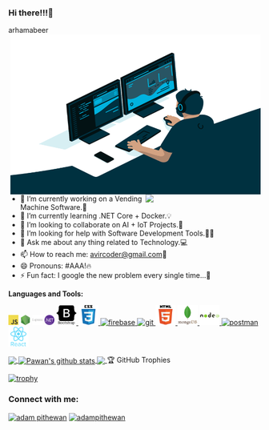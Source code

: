 ### Hi there!!!👋

<!-- 
**arhamabeer/arhamabeer** is a ✨ _special_ ✨ repository because its `README.md` (this file) appears on your GitHub profile.
 -->arhamabeer
  <img align="right" alt="GIF" src="https://github.com/arhamabeer/arhamabeer/blob/master/code.gif?raw=true" width="500" height="320" />
 <img align='right' src="https://media.giphy.com/media/M9gbBd9nbDrOTu1Mqx/giphy.gif" width="230">

- 🔭 I’m currently working on a Vending Machine Software.🎰
- 🌱 I’m currently learning .NET Core + Docker.💡
- 👯 I’m looking to collaborate on AI + IoT Projects.🤖
- 🤔 I’m looking for help with Software Development Tools.👨‍💻
- 💬 Ask me about any thing related to Technology.💻
- 📫 How to reach me: avircoder@gmail.com📧
- 😄 Pronouns: #AAA!🔥
- ⚡ Fun fact: I google the new problem every single time...🤣

**Languages and Tools:**

<code><img height="20" src="https://raw.githubusercontent.com/github/explore/80688e429a7d4ef2fca1e82350fe8e3517d3494d/topics/javascript/javascript.png"></code>
<code><img height="20" src="https://raw.githubusercontent.com/github/explore/80688e429a7d4ef2fca1e82350fe8e3517d3494d/topics/nodejs/nodejs.png"></code>
<code><img height="20" src="https://raw.githubusercontent.com/github/explore/80688e429a7d4ef2fca1e82350fe8e3517d3494d/topics/express/express.png"></code>
<code><img height="20" src="https://raw.githubusercontent.com/github/explore/93d8a67084f94b2a444e510199a6e7622e5b09a3/topics/dotnet/dotnet.png"></code>
 <a href="https://getbootstrap.com" target="_blank"> <img src="https://raw.githubusercontent.com/devicons/devicon/master/icons/bootstrap/bootstrap-plain-wordmark.svg" alt="bootstrap" width="40" height="40"/> </a>
 <a href="https://www.w3schools.com/css/" target="_blank"> <img src="https://raw.githubusercontent.com/devicons/devicon/master/icons/css3/css3-original-wordmark.svg" alt="css3" width="40" height="40"/> </a>
 <a href="https://firebase.google.com/" target="_blank"> <img src="https://www.vectorlogo.zone/logos/firebase/firebase-icon.svg" alt="firebase" width="40" height="40"/> </a>
 <a href="https://git-scm.com/" target="_blank"> <img src="https://www.vectorlogo.zone/logos/git-scm/git-scm-icon.svg" alt="git" width="40" height="40"/> </a> 
 <a href="https://www.w3.org/html/" target="_blank"> <img src="https://raw.githubusercontent.com/devicons/devicon/master/icons/html5/html5-original-wordmark.svg" alt="html5" width="40" height="40"/> </a> 
 <a href="https://www.mongodb.com/" target="_blank"> <img src="https://raw.githubusercontent.com/devicons/devicon/master/icons/mongodb/mongodb-original-wordmark.svg" alt="mongodb" width="40" height="40"/> </a>
 <a href="https://nodejs.org" target="_blank"> <img src="https://raw.githubusercontent.com/devicons/devicon/master/icons/nodejs/nodejs-original-wordmark.svg" alt="nodejs" width="40" height="40"/> </a> 
 <a href="https://postman.com" target="_blank"> <img src="https://www.vectorlogo.zone/logos/getpostman/getpostman-icon.svg" alt="postman" width="40" height="40"/> </a> 
 <a href="https://reactjs.org/" target="_blank"> <img src="https://raw.githubusercontent.com/devicons/devicon/master/icons/react/react-original-wordmark.svg" alt="react" width="40" height="40"/> </a> 

<a href="https://github.com/arhamabeer">
  <img align="center" src="https://github-readme-stats.vercel.app/api/top-langs/?username=arhamabeer&theme=monokai&hide=php,css,&size_weight=0.2&count_weight=0&langs_count=8&layout=donut" />
</a>
<a href="https://github.com/arhamabeer">
 <img align="center" src="https://github-readme-stats.vercel.app/api?username=arhamabeer&show_icons=true&theme=monokai&line_height=27" alt="Pawan's github stats"/>
</a>
<a href="https://github.com/arhamabeer">
  <img align="center" src="https://github-readme-stats.vercel.app/api/wakatime?username=Mahtab12381&layout=compact&theme=monokai" />
</a
 
## 🏆 GitHub Trophies
[![trophy](https://github-profile-trophy.vercel.app/?username=arhamabeer&theme=nord&column=7)](https://github.com/ryo-ma/github-profile-trophy)

<div align="center">
 
 <h3 align="left">Connect with me:</h3>
<p align="left">
  <a href="linkedin.com/in/arhamabeer" target="blank"><img align="center"
      src="https://raw.githubusercontent.com/rahuldkjain/github-profile-readme-generator/master/src/images/icons/Social/linked-in-alt.svg"
      alt="adam pithewan" height="30" width="40" /></a>
 <a href="https://twitter.com/arhamabeer_" target="blank"><img align="center"
      src="https://raw.githubusercontent.com/rahuldkjain/github-profile-readme-generator/master/src/images/icons/Social/twitter.svg"
      alt="adampithewan" height="30" width="40" /></a>
</p>

<br>

</div>
